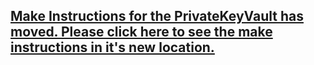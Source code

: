## [Make Instructions for the PrivateKeyVault has moved. Please click here to see the make instructions in it's new location.](https://github.com/johnshearing/PrivateKeyVault)
